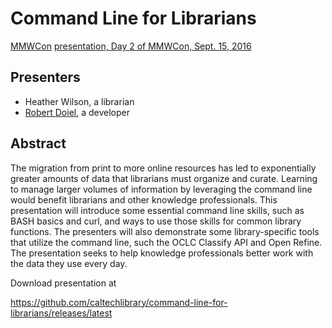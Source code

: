 # Command Line for Librarians

[MMWCon](https://mmwcon.org/) [presentation, Day 2 of MMWCon, Sept. 15, 2016](https://mmwcon.org/sessions/21)

## Presenters

+ Heather Wilson, a librarian
+ [Robert Doiel](https://rsdoiel.github.io), a developer

## Abstract

The migration from print to more online resources has led to exponentially greater amounts of data that librarians must organize and curate. Learning to manage larger volumes of information by leveraging the command line would benefit librarians and other knowledge professionals. This presentation will introduce some essential command line skills, such as BASH basics and curl, and ways to use those skills for common library functions. The presenters will also demonstrate some library-specific tools that utilize the command line, such the OCLC Classify API and Open Refine. The presentation seeks to help knowledge professionals better work with the data they use every day. 

Download presentation at 

https://github.com/caltechlibrary/command-line-for-librarians/releases/latest

